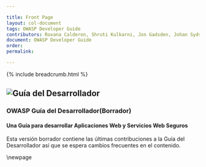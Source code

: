 ```yaml
---

title: Front Page
layout: col-document
tags: OWASP Developer Guide
contributors: Roxana Calderon, Shruti Kulkarni, Jon Gadsden, Johan Sydseter
document: OWASP Developer Guide
order:
permalink:

---
```


{% include breadcrumb.html %}

## ![Guía del Desarrollador](../assets/images/dg_logo.png)

### OWASP Guía del Desarrollador(Borrador)

#### Una Guía para desarrollar Aplicaciones Web y Servicios Web Seguros

Esta versión borrador contiene las últimas contribuciones a la Guía del Desarrollador así que se espera cambios frecuentes en el contenido.


\newpage
